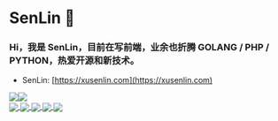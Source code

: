 

# SenLin 🌱  

###  Hi，我是 SenLin，目前在写前端，业余也折腾 GOLANG / PHP / PYTHON，热爱开源和新技术。


-  SenLin: [https://xusenlin.com](https://xusenlin.com)

<div style="display:flex">
  <img src = "https://github-readme-stats.vercel.app/api?username=xusenlin&count_private=true&show_icons=true&theme=github&line_height=40">
  <img src = "https://github-readme-stats.vercel.app/api/top-langs/?username=xusenlin&theme=github">
</div>

<a href="https://github.com/xusenlin/terminal-bot">
  <img align="center" src="https://github-readme-stats.vercel.app/api/pin/?username=xusenlin&repo=terminal-bot&theme=github" />
</a>

<a href="https://github.com/xusenlin/react-ant-ui-admin">
  <img align="center" src="https://github-readme-stats.vercel.app/api/pin/?username=xusenlin&repo=react-ant-ui-admin&theme=github" />
</a>

<a href="https://github.com/xusenlin/ai-assistant">
  <img align="center" src="https://github-readme-stats.vercel.app/api/pin/?username=xusenlin&repo=ai-assistant&theme=github" />
</a>

<a href="https://github.com/xusenlin/photo-album">
  <img align="center" src="https://github-readme-stats.vercel.app/api/pin/?username=xusenlin&repo=photo-album&theme=github" />
</a>

<a href="https://github.com/xusenlin/shadcn-ui-admin">
  <img align="center" src="https://github-readme-stats.vercel.app/api/pin/?username=xusenlin&repo=shadcn-ui-admin&theme=github" />
</a>
